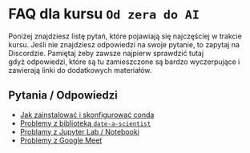 # FAQ dla kursu `Od zera do AI`

Poniżej znajdziesz listę pytań, które pojawiają się najczęściej w trakcie kursu. Jeśli nie znajdziesz odpowiedzi na swoje pytanie, to zapytaj na Discordzie. Pamiętaj żeby zawsze najpierw sprawdzić tutaj gdyż odpowiedzi, które są tu zamieszczone są bardzo wyczerpujące i zawierają linki do dodatkowych materiałów.


## Pytania / Odpowiedzi

- [Jak zainstalować i skonfigurować conda](./pages/conda.md)
- [Problemy z biblioteką `date-a-scientist`](./pages/date_a_scientist.md)
- [Problamy z Jupyter Lab / Notebooki](./pages/jupyter_lab.md)
- [Problemy z Google Meet](./pages/google_meet.md)
